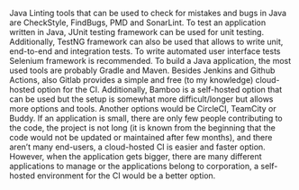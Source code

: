 Java
Linting tools that can be used to check for mistakes and bugs in Java are CheckStyle, FindBugs, PMD and SonarLint. To test an application written in Java, JUnit testing framework can be used for unit testing. Additionally, TestNG framework can also be used that allows to write unit, end-to-end and integration tests. To write automated user interface tests Selenium framework is recommended. To build a Java application, the most used tools are probably Gradle and Maven.
Besides Jenkins and Github Actions, also Gitlab provides a simple and free (to my knowledge) cloud-hosted option for the CI. Additionally, Bamboo is a self-hosted option that can be used but the setup is somewhat more difficult/longer but allows more options and tools. Another options would be CircleCI, TeamCity or Buddy.
If an application is small, there are only few people contributing to the code, the project is not long (it is known from the beginning that the code would not be updated or maintained after few months), and there aren’t many end-users, a cloud-hosted CI is easier and faster option. However, when the application gets bigger, there are many different applications to manage or the applications belong to corporation, a self-hosted environment for the CI would be a better option.
